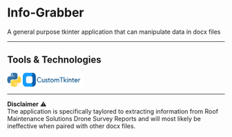 # **Info-Grabber**
A general purpose tkinter application that can manipulate data in docx files


---
## Tools & Technologies <br>
<img height="32" width="32" src="media/python.svg"/> <img height="32" width="140" src="media\custom-tkinter-logo.png"/>

---

**Disclaimer** ⚠️<br>
The application is specifically taylored to extracting information from Roof Maintenance Solutions Drone Survey Reports and will most likely be ineffective when paired with other docx files.
